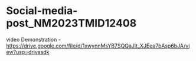 # Social-media-post_NM2023TMID12408
video Demonstration -https://drive.google.com/file/d/1xwynnMsYB7SQQaJlt_XJEea7bAsp6bJA/view?usp=drivesdk
